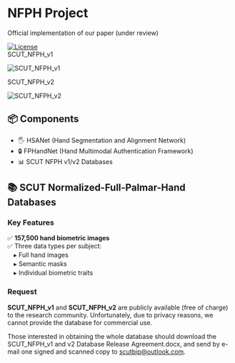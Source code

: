 # NFPH Project  
Official implementation of our paper (under review)

[![License](https://img.shields.io/badge/License-MIT-blue.svg)](https://opensource.org/licenses/MIT)  
SCUT_NFPH_v1

![SCUT_NFPH_v1](https://github.com/user-attachments/assets/178fd9af-4a8e-4e45-afdd-3642dc873a8f)

SCUT_NFPH_v2

![SCUT_NFPH_v2](https://github.com/user-attachments/assets/4296b48c-84f2-4956-8796-4c116e6fdd80)


## 📦 Components
- 🖐️ HSANet (Hand Segmentation and Alignment Network)
- 🔒 FPHandNet (Hand Multimodal Authentication Framework)
- 📊 SCUT NFPH v1/v2 Databases

## 📚 SCUT Normalized-Full-Palmar-Hand Databases
### Key Features
✅ ​**157,500 hand biometric images**  
✅ Three data types per subject:  
　▸ Full hand images  
　▸ Semantic masks  
　▸ Individual biometric traits 

### Request

**SCUT_NFPH_v1** and **SCUT_NFPH_v2** are publicly available (free of charge) to the research community. Unfortunately, due to privacy reasons, we cannot provide the database for commercial use.

Those interested in obtaining the whole database should download the SCUT_NFPH_v1 and v2 Database Release Agreement.docx, and send by e-mail one signed and scanned copy to scutbip@outlook.com.


